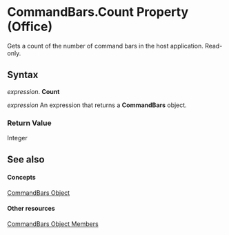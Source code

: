 
# CommandBars.Count Property (Office)

Gets a count of the number of command bars in the host application. Read-only.


## Syntax

 _expression_. **Count**

 _expression_ An expression that returns a **CommandBars** object.


### Return Value

Integer


## See also


#### Concepts


[CommandBars Object](0e312e21-14ee-5055-d604-b66e61c53b47.md)
#### Other resources


[CommandBars Object Members](c11db22d-b7bb-20a2-a455-e441cb8d5bc0.md)
